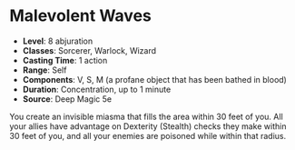 # Malevolent Waves

- **Level**: 8 abjuration
- **Classes**: Sorcerer, Warlock, Wizard
- **Casting Time**: 1 action
- **Range**: Self
- **Components**: V, S, M (a profane object that has been bathed in blood)
- **Duration**: Concentration, up to 1 minute
- **Source**: Deep Magic 5e

You create an invisible miasma that fills the area within 30 feet of you. All your allies have advantage on Dexterity (Stealth) checks they make within 30 feet of you, and all your enemies are poisoned while within that radius.

